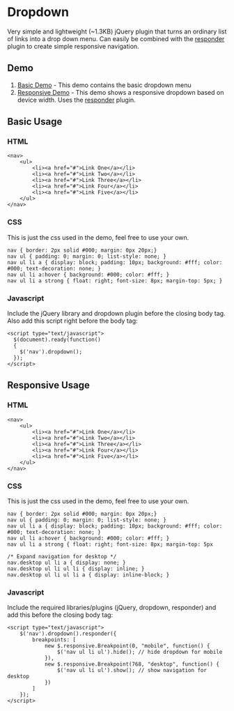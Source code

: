 Dropdown
========

Very simple and lightweight (~1.3KB) jQuery plugin that turns an ordinary list of links into a drop down menu.  Can easily be combined with the [responder](https://www.github.com/Lane/Responder) plugin to create simple responsive navigation.

## Demo ##

1. [Basic Demo](http://www.laneolson.ca/sandbox/dropdown/demo.html) - This demo contains the basic dropdown menu
2. [Responsive Demo](http://www.laneolson.ca/sandbox/dropdown/responsive-demo.html) - This demo shows a responsive dropdown based on device width.  Uses the [responder](https://www.github.com/Lane/Responder) plugin.

## Basic Usage ##

### HTML ###
    <nav>
    	<ul>
    		<li><a href="#">Link One</a></li>
    		<li><a href="#">Link Two</a></li>
    		<li><a href="#">Link Three</a></li>
    		<li><a href="#">Link Four</a></li>
    		<li><a href="#">Link Five</a></li>
    	</ul>
    </nav>
  
### CSS ###

This is just the css used in the demo, feel free to use your own.

    nav { border: 2px solid #000; margin: 0px 20px;}
    nav ul { padding: 0; margin: 0; list-style: none; }
    nav ul li a { display: block; padding: 10px; background: #fff; color: #000; text-decoration: none; }
    nav ul li a:hover { background: #000; color: #fff; }
    nav ul li a strong { float: right; font-size: 8px; margin-top: 5px; }

### Javascript ###

Include the jQuery library and dropdown plugin before the closing body tag.  Also add this script right before the body tag:

    <script type="text/javascript">
      $(document).ready(function()
      {
      	$('nav').dropdown();
      });
    </script>
    

## Responsive Usage ##

### HTML ###
    <nav>
        <ul>
    		<li><a href="#">Link One</a></li>
    		<li><a href="#">Link Two</a></li>
    		<li><a href="#">Link Three</a></li>
    		<li><a href="#">Link Four</a></li>
    		<li><a href="#">Link Five</a></li>
    	</ul>
    </nav>
  
### CSS ###

This is just the css used in the demo, feel free to use your own.

    nav { border: 2px solid #000; margin: 0px 20px;}
    nav ul { padding: 0; margin: 0; list-style: none; }
    nav ul li a { display: block; padding: 10px; background: #fff; color: #000; text-decoration: none; }
    nav ul li a:hover { background: #000; color: #fff; }
    nav ul li a strong { float: right; font-size: 8px; margin-top: 5px
    
    /* Expand navigation for desktop */
    nav.desktop ul li a { display: none; }
    nav.desktop ul li ul li { display: inline; }
    nav.desktop ul li ul li a { display: inline-block; }

### Javascript ###

Include the required libraries/plugins (jQuery, dropdown, responder) and add this before the closing body tag:

    <script type="text/javascript">
        $('nav').dropdown().responder({ 
            breakpoints: [
                new $.responsive.Breakpoint(0, "mobile", function() { 
                    $('nav ul li ul').hide(); // hide dropdown for mobile
                }),
                new $.responsive.Breakpoint(768, "desktop", function() { 
                    $('nav ul li ul').show(); // show navigation for desktop
                })
            ]
        });
    </script>